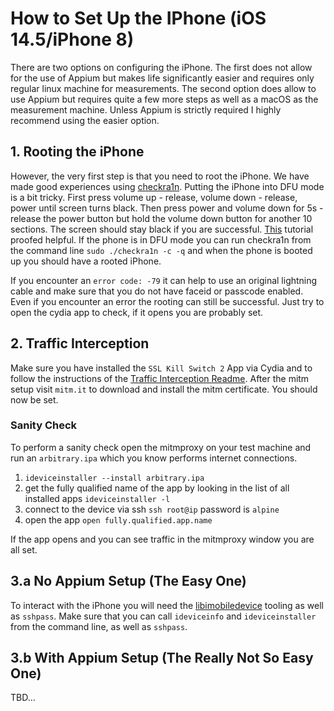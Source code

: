 # How to Set Up the IPhone (iOS 14.5/iPhone 8)

There are two options on configuring the iPhone. The first does not allow for the use of Appium but makes life 
significantly easier and requires only regular linux machine for measurements. The second option does allow to
use Appium but requires quite a few more steps as well as a macOS as the measurement machine. Unless Appium is 
strictly required I highly recommend using the easier option.

## 1. Rooting the iPhone

However, the very first step is that you need to root the iPhone. We have made good experiences using 
[checkra1n](https://checkra.in/). Putting the iPhone into DFU mode is a bit tricky. First press volume up - release,
volume down - release, power until screen turns black. Then press power and volume down for 5s - release the power button
but hold the volume down button for another 10 sections. The screen should stay black if you are successful.
[This](https://help.ifixit.com/article/108-dfu-restore) tutorial proofed helpful.
If the phone is in DFU mode you can run checkra1n from the command line `sudo ./checkra1n -c -q` and when the phone is
booted up you should have a rooted iPhone.

If you encounter an `error code: -79` it can help to use an original lightning cable and make sure that you do not have
faceid or passcode enabled. 
Even if you encounter an error the rooting can still be successful. Just try to open the cydia app to check, if it opens
you are probably set.


## 2. Traffic Interception

Make sure you have installed the `SSL Kill Switch 2` App via Cydia and to follow the instructions of the 
[Traffic Interception Readme](./TRAFFIC_INTERCEPTION.md). After the mitm setup visit `mitm.it` to download and install
the mitm certificate.
You should now be set.

### Sanity Check

To perform a sanity check open the mitmproxy on your test machine and run an `arbitrary.ipa` which you know performs internet
connections.

1. `ideviceinstaller --install arbitrary.ipa` 
2. get the fully qualified name of the app by looking in the list of all installed apps `ideviceinstaller -l`
3. connect to the device via ssh `ssh root@ip` password is `alpine`
4. open the app `open fully.qualified.app.name`

If the app opens and you can see traffic in the mitmproxy window you are all set.

## 3.a No Appium Setup (The Easy One)

To interact with the iPhone you will need the [libimobiledevice](https://libimobiledevice.org/) tooling as well as `sshpass`.
Make sure that you can call `ideviceinfo` and `ideviceinstaller` from the command line, as well as `sshpass`.

## 3.b With Appium Setup (The Really Not So Easy One)

TBD...